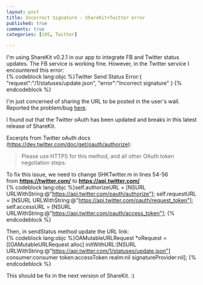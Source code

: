 ```yaml
---
layout: post
title: Incorrect Signature - ShareKit+Twitter error
published: true
comments: true
categories: [iOS, Twitter]

---
```

  
I'm using ShareKit  v0.2.1 in our app to integrate FB and Twitter status updates. The FB service is working fine. However, in the Twitter service I encountered this error:  
{% codeblock lang:objc %}Twitter Send Status Error:{ 
	"request":"\/1\/statuses\/update.json",
    "error":"Incorrect signature"
}
{% endcodeblock %}  
  
I'm just concerned of sharing the URL to be posted in the user's wall.   
Reported the problem/bug [here](http://bit.ly/kPSHU1).

I found out that the Twitter oAuth has been updated and breaks in this latest release of ShareKit.

Excerpts from Twitter oAuth docs (<https://dev.twitter.com/doc/get/oauth/authorize>):   
>Please use HTTPS for this method, and all other OAuth token negotiation steps.  
  
To fix this issue, we need to change SHKTwitter.m in lines 54-56   
from **https://twitter.com/** to **https://api.twitter.com/**     
{% codeblock lang:objc %}self.authorizeURL = [NSURL URLWithString:@"https://api.twitter.com/oauth/authorize"];
self.requestURL = [NSURL URLWithString:@"https://api.twitter.com/oauth/request_token"];
self.accessURL = [NSURL URLWithString:@"https://api.twitter.com/oauth/access_token"];
{% endcodeblock %}  
  
Then, in sendStatus method update the URL link:  
{% codeblock lang:objc %}OAMutableURLRequest *oRequest = [[OAMutableURLRequest alloc] initWithURL:[NSURL URLWithString:@"https://api.twitter.com/1/statuses/update.json"] consumer:consumer token:accessToken realm:nil signatureProvider:nil];
{% endcodeblock %}  
  
This should be fix in the next version of ShareKit. :)

